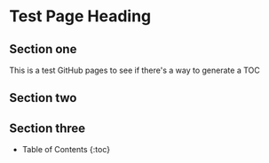 # Test Page Heading

## Section one

This is a test GitHub pages to see if there's a way to generate a TOC

## Section two


## Section three

* Table of Contents
{:toc}

